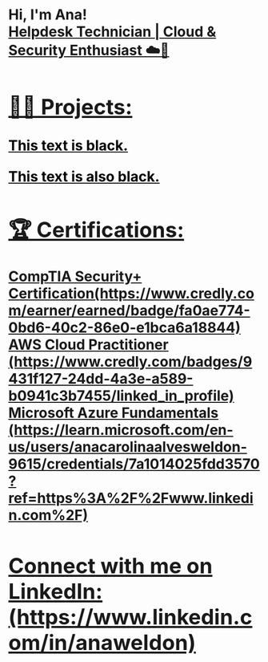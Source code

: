 <h1>Hi, I'm Ana! <br/><a href="https://github.com/acaweldon"> <a href="https://www.linkedin.com/in/anaweldon/"> Helpdesk Technician | Cloud & Security Enthusiast ☁️🔐

<h2>👨‍💻 Projects:</h2>
<p style="color:black;">This text is black.</p>
<p style="color:black;">This text is also black.</p>

<h2>🏆 Certifications:</h2>CompTIA Security+ Certification(https://www.credly.com/earner/earned/badge/fa0ae774-0bd6-40c2-86e0-e1bca6a18844)
AWS Cloud Practitioner (https://www.credly.com/badges/9431f127-24dd-4a3e-a589-b0941c3b7455/linked_in_profile)
Microsoft Azure Fundamentals (https://learn.microsoft.com/en-us/users/anacarolinaalvesweldon-9615/credentials/7a1014025fdd3570?ref=https%3A%2F%2Fwww.linkedin.com%2F)

<h2>  Connect with me on LinkedIn:(https://www.linkedin.com/in/anaweldon)


